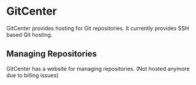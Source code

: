 # GitCenter
GitCenter provides hosting for Git repositories. It currently provides SSH based Git hosting.

## Managing Repositories
GitCenter has a website for managing repositories. (Not hosted anymore due to billing issues)
